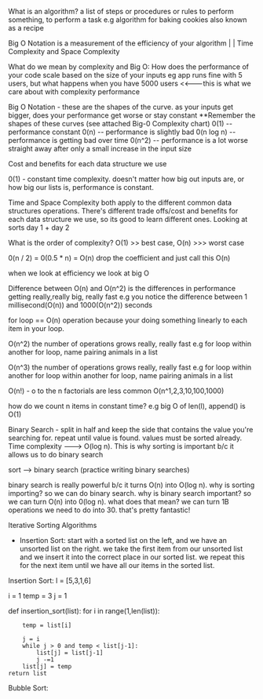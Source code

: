What is an algorithm? a list of steps or procedures or rules to perform something, to perform a task e.g algorithm for baking cookies also known as a recipe

Big O Notation is a measurement of the efficiency of your algorithm
| |
Time Complexity and Space Complexity

What do we mean by complexity and Big O: How does the performance of your code scale based on the size of your inputs eg app runs fine with 5 users, but what happens when you have 5000 users <<---this is what we care about with complexity performance

Big O Notation - these are the shapes of the curve. as your inputs get bigger, does your performance get worse or stay constant \*\*Remember the shapes of these curves (see attached Big-0 Complexity chart)
0(1) -- performance constant
0(n) -- performance is slightly bad
0(n log n) -- performance is getting bad over time
0(n^2) -- performance is a lot worse straight away after only a small increase in the input size

Cost and benefits for each data structure we use

0(1) - constant time complexity. doesn't matter how big out inputs are, or how big our lists is, performance is constant.

Time and Space Complexity both apply to the different common data structures operations. There's different trade offs/cost and benefits for each data structure we use, so its good to learn different ones. Looking at sorts day 1 + day 2

What is the order of complexity? O(1) >> best case, O(n) >>> worst case

0(n / 2) = 0(0.5 \* n) = O(n) drop the coefficient and just call this O(n)

when we look at efficiency we look at big O

Difference between O(n) and O(n^2) is the differences in performance getting really,really big, really fast e.g you notice the difference between 1 millisecond(O(n)) and 1000(O(n^2)) seconds

for loop == O(n) operation because your doing something linearly to each item in your loop.

O(n^2) the number of operations grows really, really fast e.g for loop within another for loop, name pairing animals in a list

O(n^3) the number of operations grows really, really fast e.g for loop within another for loop within another for loop, name pairing animals in a list

O(n!) - o to the n factorials are less common O(n^1,2,3,10,100,1000)

how do we count n items in constant time? e.g big O of len(l), append() is O(1)

Binary Search - split in half and keep the side that contains the value you're searching for. repeat until value is found. values must be sorted already. Time complexity ---> O(log n). This is why sorting is important b/c it allows us to do binary search

sort --> binary search (practice writing binary searches)

binary search is really powerful b/c it turns O(n) into O(log n). why is sorting importing? so we can do binary search. why is binary search important? so we can turn O(n) into 0(log n). what does that mean? we can turn 1B operations we need to do into 30. that's pretty fantastic!

Iterative Sorting Algorithms

- Insertion Sort: start with a sorted list on the left, and we have an unsorted list on the right. we take the first item from our unsorted list and we insert it into the correct place in our sorted list. we repeat this for the next item until we have all our items in the sorted list.

Insertion Sort:
l = [5,3,1,6]

i = 1
temp = 3
j = 1

def insertion_sort(list):
for i in range(1,len(list)):

        temp = list[i]

        j = i
        while j > 0 and temp < list[j-1]:
            list[j] = list[j-1]
            j -=1
        list[j] = temp
    return list

Bubble Sort:
